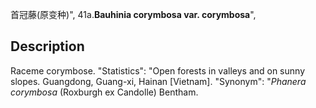 首冠藤(原变种)",
41a.**Bauhinia corymbosa var. corymbosa**",

## Description
Raceme corymbose.
  "Statistics": "Open forests in valleys and on sunny slopes. Guangdong, Guang-xi, Hainan [Vietnam].
  "Synonym": "*Phanera corymbosa* (Roxburgh ex Candolle) Bentham.
